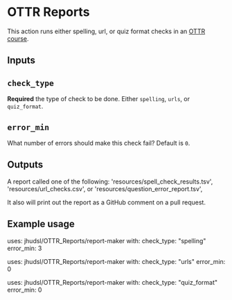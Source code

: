 # OTTR Reports

This action runs either spelling, url, or quiz format checks in an [OTTR course](https://github.com/jhudsl/OTTR_Template).

## Inputs

## `check_type`

**Required** the type of check to be done. Either `spelling`, `urls`, or `quiz_format`.

## `error_min`

What number of errors should make this check fail? Default is `0`.

## Outputs

A report called one of the following:
'resources/spell_check_results.tsv', 'resources/url_checks.csv', or 'resources/question_error_report.tsv',

It also will print out the report as a GitHub comment on a pull request.

## Example usage

uses: jhudsl/OTTR_Reports/report-maker
with:
  check_type: "spelling"
  error_min: 3

uses: jhudsl/OTTR_Reports/report-maker
with:
  check_type: "urls"
  error_min: 0

uses: jhudsl/OTTR_Reports/report-maker
with:
  check_type: "quiz_format"
  error_min: 0
